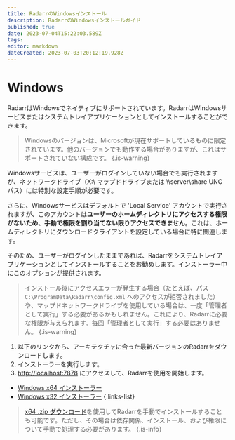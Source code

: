```yaml
---
title: RadarrのWindowsインストール
description: RadarrのWindowsインストールガイド
published: true
date: 2023-07-04T15:22:03.589Z
tags: 
editor: markdown
dateCreated: 2023-07-03T20:12:19.928Z
---
```


# Windows

RadarrはWindowsでネイティブにサポートされています。RadarrはWindowsサービスまたはシステムトレイアプリケーションとしてインストールすることができます。
> Windowsのバージョンは、Microsoftが現在サポートしているものに限定されています。他のバージョンでも動作する場合がありますが、これはサポートされていない構成です。
{.is-warning}

Windowsサービスは、ユーザーがログインしていない場合でも実行されますが、ネットワークドライブ（X:\ マップドドライブまたは \\\server\share UNC パス）には特別な設定手順が必要です。

さらに、Windowsサービスはデフォルトで 'Local Service' アカウントで実行されますが、このアカウントは**ユーザーのホームディレクトリにアクセスする権限がないため、手動で権限を割り当てない限りアクセスできません**。これは、ホームディレクトリにダウンロードクライアントを設定している場合に特に関連します。

そのため、ユーザーがログインしたままであれば、Radarrをシステムトレイアプリケーションとしてインストールすることをお勧めします。インストーラー中にこのオプションが提供されます。

> インストール後にアクセスエラーが発生する場合（たとえば、パス `C:\ProgramData\Radarr\config.xml` へのアクセスが拒否されました）や、マップドネットワークドライブを使用している場合は、一度「管理者として実行」する必要があるかもしれません。これにより、Radarrに必要な権限が与えられます。毎回「管理者として実行」する必要はありません。
{.is-warning}

1. 以下のリンクから、アーキテクチャに合った最新バージョンのRadarrをダウンロードします。
1. インストーラーを実行します。
1. <http://localhost:7878> にアクセスして、Radarrを使用を開始します。

- [Windows x64 インストーラー](https://radarr.servarr.com/v1/update/master/updatefile?os=windows&runtime=netcore&arch=x64&installer=true)
- [Windows x32 インストーラー](https://radarr.servarr.com/v1/update/master/updatefile?os=windows&runtime=netcore&arch=x86&installer=true)
{.links-list}

> [x64 .zip ダウンロード](https://radarr.servarr.com/v1/update/master/updatefile?os=windows&runtime=netcore&arch=x64)を使用してRadarrを手動でインストールすることも可能です。ただし、その場合は依存関係、インストール、および権限について手動で処理する必要があります。
{.is-info}